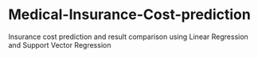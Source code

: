 # Medical-Insurance-Cost-prediction
Insurance cost prediction and result comparison using Linear Regression and Support Vector Regression
